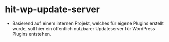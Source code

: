 # hit-wp-update-server

* Basierend auf einem internen Projekt, welches für eigene Plugins erstellt wurde, soll hier ein öffentlich nutzbarer Updateserver für WordPress Plugins entstehen.